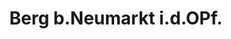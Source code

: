 ---
title: Berg b.Neumarkt i.d.OPf.
url: /berg-b-neumarkt-i-d-opf/
latitude: 49.326
longitude: 11.442
---